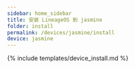 ```yaml
---
sidebar: home_sidebar
title: 安装 LineageOS 到 jasmine
folder: install
permalink: /devices/jasmine/install
device: jasmine
---
```

{% include templates/device_install.md %}
